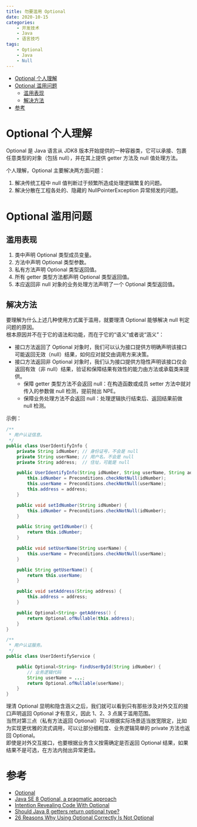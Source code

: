 ```yaml
---
title: 勿要滥用 Optional
date: 2020-10-15
categories: 
    - 开发技术
    - Java
    - 语言技巧
tags: 
    - Optional
    - Java
    - Null
---
```


- [Optional 个人理解](#optional-个人理解)
- [Optional 滥用问题](#optional-滥用问题)
  - [滥用表现](#滥用表现)
  - [解决方法](#解决方法)
- [参考](#参考)

# Optional 个人理解
Optional 是 Java 语言从 JDK8 版本开始提供的一种容器类，它可以承接、包裹任意类型的对象（包括 null），并在其上提供 getter 方法及 null 值处理方法。

个人理解，Optional 主要解决两方面问题：
1. 解决传统工程中 null 值判断过于频繁所造成处理逻辑繁复的问题。
2. 解决分散在工程各处的、隐藏的 NullPointerException 异常频发的问题。
                           
# Optional 滥用问题
## 滥用表现
1. 类中声明 Optional 类型成员变量。
2. 方法中声明 Optional 类型参数。
3. 私有方法声明 Optional 类型返回值。
4. 所有 getter 类型方法都声明 Optional 类型返回值。
5. 本应返回非 null 对象的业务处理方法声明了一个 Optional 类型返回值。

## 解决方法
要理解为什么上述几种使用方式属于滥用，就要理清 Optional 能够解决 null 判定问题的原因。  
根本原因并不在于它的语法和功能，而在于它的“语义”或者说“涵义”：
* 接口方法返回了 Optional 对象时，我们可以认为接口提供方明确声明该接口可能返回无效（null）结果，如何应对就交由调用方来决策。
* 接口方法返回非 Optional 对象时，我们认为接口提供方隐性声明该接口仅会返回有效（非 null）结果，验证和保障结果有效性的能力由方法或承载类来提供。
  * 保障 getter 类型方法不会返回 null：在构造函数或成员 setter 方法中就对传入的参数做 null 检测，提前抛出 NPE。
  * 保障业务处理方法不会返回 null：处理逻辑执行结束后、返回结果前做 null 检测。

示例：
```java
/**
 * 用户认证信息。
 */
public class UserIdentifyInfo {
    private String idNumber; // 身份证号，不会是 null
    private String userName; // 用户名，不会是 null
    private String address;  // 住址，可能是 null

    public UserIdentifyInfo(String idNumber, String userName, String address) {
        this.idNumber = Preconditions.checkNotNull(idNumber);
        this.userName = Preconditions.checkNotNull(userName);
        this.address = address;
    }

    public void setIdNumber(String idNumber) {
        this.idNumber = Preconditions.checkNotNull(idNumber);
    }

    public String getIdNumber() {
        return this.idNumber;
    }

    public void setUserName(String userName) {
        this.userName = Preconditions.checkNotNull(userName);
    }

    public String getUserName() {
        return this.userName;
    }

    public void setAddress(String address) {
        this.address = address;
    }

    public Optional<String> getAddress() {
        return Optional.ofNullable(this.address);
    }
}

/**
 * 用户认证服务。
 */
public class UserIdentifyService {

    public Optional<String> findUserById(String idNumber) {
        // 业务逻辑代码
        String userName = ...;
        return Optional.ofNullable(userName);
    }
}
```

理清 Optional 显明和隐含涵义之后，我们就可以看到只有那些涉及对外交互的接口声明返回 Optional 才有意义，因此 1、2、3 点属于滥用范围。  
当然对第三点（私有方法返回 Optional）可以根据实际场景适当放宽限定，比如为实现更优雅的流式调用，可以让部分细粒度、业务逻辑简单的 private 方法也返回 Optional。  
即使是对外交互接口，也要根据业务含义按需确定是否返回 Optional 结果，如果结果不是可选，在方法内抛出异常更佳。

# 参考
* [Optional](https://docs.oracle.com/javase/8/docs/api/java/util/Optional.html)
* [Java SE 8 Optional, a pragmatic approach](https://blog.joda.org/2015/08/java-se-8-optional-pragmatic-approach.html)
* [Intention Revealing Code With Optional](https://nipafx.dev/intention-revealing-code-java-8-optional#)
* [Should Java 8 getters return optional type?](https://stackoverflow.com/questions/26327957/should-java-8-getters-return-optional-type)
* [26 Reasons Why Using Optional Correctly Is Not Optional](https://dzone.com/articles/using-optional-correctly-is-not-optional)
